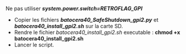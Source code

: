 Ne pas utiliser ***system.power.switch=RETROFLAG_GPI***

- Copier les fichiers ***batocera40_SafeShutdown_gpi2.py*** et ***batocera40_install_gpi2.sh*** sur la carte SD.
- Rendre le fichier _batocera40_install_gpi2.sh_ executable : __chmod +x batocera40_install_gpi2.sh__
- Lancer le script.
